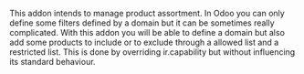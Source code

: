 This addon intends to manage product assortment. In Odoo you can only
define some filters defined by a domain but it can be sometimes really
complicated. With this addon you will be able to define a domain but
also add some products to include or to exclude through a allowed list
and a restricted list. This is done by overriding ir.capability but
without influencing its standard behaviour.
